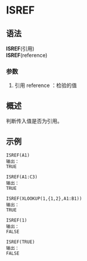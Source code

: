 # ISREF
## 语法
**ISREF**(引用)	    
**ISREF**(reference)


### 参数
1. 引用 reference ：检验的值
## 概述
判断传入值是否为引用。
## 示例
```
ISREF(A1)
输出：
TRUE

ISREF(A1:C3)
输出：
TRUE

ISREF(XLOOKUP(1,{1,2},A1:B1))
输出：
TRUE

ISREF(1)
输出：
FALSE

ISREF(TRUE)
输出：
FALSE

```